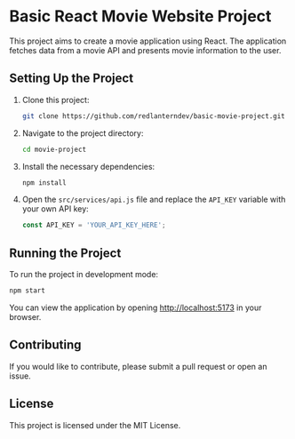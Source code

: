 # Basic React Movie Website Project

This project aims to create a movie application using React. The application fetches data from a movie API and presents movie information to the user.

## Setting Up the Project

1. Clone this project:
   ```bash
   git clone https://github.com/redlanterndev/basic-movie-project.git
   ```
2. Navigate to the project directory:
   ```bash
   cd movie-project
   ```
3. Install the necessary dependencies:
   ```bash
   npm install
   ```
4. Open the `src/services/api.js` file and replace the `API_KEY` variable with your own API key:
   ```javascript
   const API_KEY = 'YOUR_API_KEY_HERE';
   ```

## Running the Project

To run the project in development mode:

```bash
npm start
```

You can view the application by opening [http://localhost:5173](http://localhost:5173) in your browser.

## Contributing

If you would like to contribute, please submit a pull request or open an issue.

## License

This project is licensed under the MIT License.
